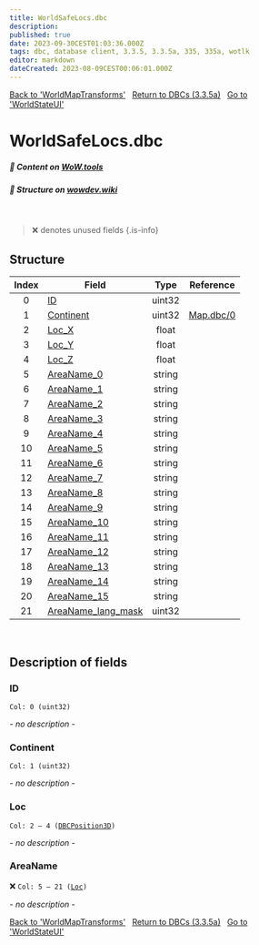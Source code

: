 ```yaml
---
title: WorldSafeLocs.dbc
description:
published: true
date: 2023-09-30CEST01:03:36.000Z
tags: dbc, database client, 3.3.5, 3.3.5a, 335, 335a, wotlk
editor: markdown
dateCreated: 2023-08-09CEST00:06:01.000Z
---
```

<a href="https://trinitycore.info/files/DBC/335/worldmaptransforms" class="mt-5 v-btn v-btn--depressed v-btn--flat v-btn--outlined theme--light v-size--default darkblue--text text--lighten-3"><span class="v-btn__content"><i aria-hidden="true" class="v-icon notranslate v-icon--left mdi mdi-arrow-left theme--light"></i><span>Back to 'WorldMapTransforms'</span></span></a>&nbsp;&nbsp;&nbsp;<a href="https://trinitycore.info/files/DBC/335/DBC" class="mt-5 v-btn v-btn--depressed v-btn--flat v-btn--outlined theme--light v-size--default darkblue--text text--lighten-3"><span class="v-btn__content"><i aria-hidden="true" class="v-icon notranslate v-icon--left mdi mdi-home-outline theme--light"></i><span>Return to DBCs (3.3.5a)</span></span></a>&nbsp;&nbsp;&nbsp;<a href="https://trinitycore.info/files/DBC/335/worldstateui" class="mt-5 v-btn v-btn--depressed v-btn--flat v-btn--outlined theme--light v-size--default darkblue--text text--lighten-3"><span class="v-btn__content"><span>Go to 'WorldStateUI'</span><i aria-hidden="true" class="v-icon notranslate v-icon--right mdi mdi-arrow-right theme--light"></i></span></a>

# WorldSafeLocs.dbc
##### :open_book: Content on [WoW.tools](https://wow.tools/dbc/?dbc=worldsafelocs&build=3.3.5.12340)
##### :pencil: Structure on [wowdev.wiki](https://wowdev.wiki/DB/WorldSafeLocs)
&nbsp;

> :x: denotes unused fields
{.is-info}


## Structure

| Index | Field | Type | Reference |
| :---: | --- | :---: | --- |
| 0 | [ID](#id) | uint32 |  |
| 1 | [Continent](#continent) | uint32 | [Map.dbc/0](/files/DBC/335/map#id) |
| 2 | [Loc_X](#loc) | float |  |
| 3 | [Loc_Y](#loc) | float |  |
| 4 | [Loc_Z](#loc) | float |  |
| 5 | [AreaName_0](#areaname) | string |  |
| 6 | [AreaName_1](#areaname) | string |  |
| 7 | [AreaName_2](#areaname) | string |  |
| 8 | [AreaName_3](#areaname) | string |  |
| 9 | [AreaName_4](#areaname) | string |  |
| 10 | [AreaName_5](#areaname) | string |  |
| 11 | [AreaName_6](#areaname) | string |  |
| 12 | [AreaName_7](#areaname) | string |  |
| 13 | [AreaName_8](#areaname) | string |  |
| 14 | [AreaName_9](#areaname) | string |  |
| 15 | [AreaName_10](#areaname) | string |  |
| 16 | [AreaName_11](#areaname) | string |  |
| 17 | [AreaName_12](#areaname) | string |  |
| 18 | [AreaName_13](#areaname) | string |  |
| 19 | [AreaName_14](#areaname) | string |  |
| 20 | [AreaName_15](#areaname) | string |  |
| 21 | [AreaName_lang_mask](#areaname) | uint32 |  |
&nbsp;
## Description of fields

### ID
<code>Col: 0 (uint32)</code>

*- no description -*
&nbsp;

### Continent
<code>Col: 1 (uint32)</code>

*- no description -*
&nbsp;

### Loc
<code>Col: 2 &ndash; 4 ([DBCPosition3D](/how-to/worldposition))</code>

*- no description -*
&nbsp;

### AreaName
:x: <code>Col: 5 &ndash; 21 ([Loc](/how-to/localization))</code>

*- no description -*
&nbsp;

<a href="https://trinitycore.info/files/DBC/335/worldmaptransforms" class="mt-5 v-btn v-btn--depressed v-btn--flat v-btn--outlined theme--light v-size--default darkblue--text text--lighten-3"><span class="v-btn__content"><i aria-hidden="true" class="v-icon notranslate v-icon--left mdi mdi-arrow-left theme--light"></i><span>Back to 'WorldMapTransforms'</span></span></a>&nbsp;&nbsp;&nbsp;<a href="https://trinitycore.info/files/DBC/335/DBC" class="mt-5 v-btn v-btn--depressed v-btn--flat v-btn--outlined theme--light v-size--default darkblue--text text--lighten-3"><span class="v-btn__content"><i aria-hidden="true" class="v-icon notranslate v-icon--left mdi mdi-home-outline theme--light"></i><span>Return to DBCs (3.3.5a)</span></span></a>&nbsp;&nbsp;&nbsp;<a href="https://trinitycore.info/files/DBC/335/worldstateui" class="mt-5 v-btn v-btn--depressed v-btn--flat v-btn--outlined theme--light v-size--default darkblue--text text--lighten-3"><span class="v-btn__content"><span>Go to 'WorldStateUI'</span><i aria-hidden="true" class="v-icon notranslate v-icon--right mdi mdi-arrow-right theme--light"></i></span></a>
